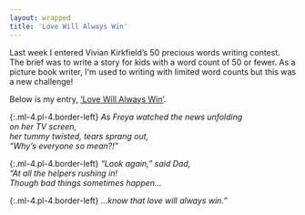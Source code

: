 ```yaml
---
layout: wrapped
title: 'Love Will Always Win'
---
```


Last week I entered Vivian Kirkfield’s 50 precious words writing contest. The brief was to write a story for kids with a word count of 50 or fewer. As a picture book writer, I'm used to writing with limited word counts but this was a new challenge!

Below is my entry, [‘Love Will Always Win’](https://viviankirkfield.com/2020/02/29/50preciouswords-2020-contest-is-officially-open/#comment-147433).


{:.ml-4.pl-4.border-left}
*As Freya watched the news unfolding*  
*on her TV screen,*  
*her tummy twisted, tears sprang out,*  
*“Why’s everyone so mean?!”*

{:.ml-4.pl-4.border-left}
*“Look again,” said Dad,*  
*“At all the helpers rushing in!*  
*Though bad things sometimes happen&hellip;*

{:.ml-4.pl-4.border-left}
*&hellip;know that love will always win.”*

